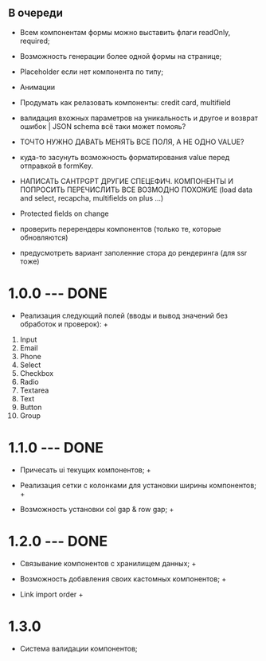 ## В очереди

- Всем компонентам формы можно выставить флаги readOnly, required;

- Возможность генерации более одной формы на странице;

- Placeholder если нет компонента по типу;

- Анимации

- Продумать как релазовать компоненты: credit card, multifield

- валидация вхожных параметров на уникальность и другое и возврат ошибок | JSON schema всё таки может помояь?

- ТОЧТО НУЖНО ДАВАТЬ МЕНЯТЬ ВСЕ ПОЛЯ, А НЕ ОДНО VALUE?

- куда-то засунуть возможность форматирования value перед отправкой в formKey.

- НАПИСАТЬ CAHTPGPT ДРУГИЕ СПЕЦЕФИЧ. КОМПОНЕНТЫ И ПОПРОСИТЬ ПЕРЕЧИСЛИТЬ ВСЕ ВОЗМОДНО ПОХОЖИЕ (load data and select, recapcha, multifields on plus ...)

- Protected fields on change

- проверить перерендеры компонентов (только те, которые обновляются)

- предусмотреть вариант заполенние стора до рендеринга (для ssr тоже)

# 1.0.0 --- DONE

- Реализация следующий полей (вводы и вывод значений без обработок и проверок): +

1. Input
2. Email
3. Phone
4. Select
5. Checkbox
6. Radio
7. Textarea
8. Text
9. Button
10. Group

# 1.1.0 --- DONE

- Причесать ui текущих компонентов; +

- Реализация сетки с колонками для установки ширины компонентов; +

- Возможность установки col gap & row gap; +

# 1.2.0 --- DONE

- Связывание компонентов с хранилищем данных; +

- Возможность добавления своих кастомных компонентов; +

- Link import order +

# 1.3.0

- Система валидации компонентов;
